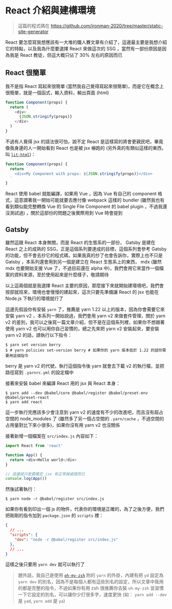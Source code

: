 React 介紹與建構環境
====================

> 這篇的程式碼在 https://github.com/ironman-2020/tree/master/static-site-generator

React 要怎麼寫我想應該有一大堆的鐵人賽文章有介紹了，這邊最主要是我想介紹它的特點，以及我為什麼要選擇 React 來做這次的 SSG ，當然有一部份原因是因為我是 React 教徒，但這大概只佔了 30% 左右的原因而已

React 很簡單
------------

我不是指 React 寫起來很簡單 (當然我自己覺得寫起來很簡單)，而是它在概念上很簡單，就是一個函式，輸入資料，輸出頁面 (html)

```javascript
function Component(props) {
  return (
    <div>
      {JSON.stringify(props)}
    </div>
  )
}
```

不過有人覺得 jsx 的語法很可怕，說不定 React 是這樣寫的將會更親民吧，畢竟像我身邊的人一開始看到 React 也是被 jsx 嚇跑的 (另外真的有類似這樣的東西，叫 [`lit-html`](https://lit-html.polymer-project.org))：

```javascript
function Component(props) {
  return `
    <div>My Component with props: ${JSON.stringify(props)}</div>
  `
}
```

React 使用 babel 就能編譯，如果用 Vue ，因為 Vue 有自己的 component 格式，這意謂著我一開始可能就要去應付像 webpack 這樣的 bundler (雖然我也有看到類似能完整轉換 Vue 的 Single File Component 的 babel plugin ，不過我還沒測試過) ，關於這部份的問題之後實際用到 Vue 時會提到

Gatsby
------

雖然這跟 React 本身無關，而是 React 的生態系的一部份， Gatsby 是建在 React 之上的成熟的 SSG，正是這個系列要達成的目標，這個系列會參考 Gatsby 的功能，但不會去抄它的程式碼，如果我真的抄了也會告訴你，實際上也不只是 Gatsby ，本系列還會用到另一個是建立在 React 生態系上的東西， mdx (雖然 mdx 也要開始支援 Vue 了，不過目前還在 alpha 中)，我們會用它來當作一個檔案的資料來源，至於使用起來是什麼樣子，敬請期待

以上這兩個就是我選擇 React 主要的原因，那麼接下來就開始建環境吧，我們會按部就班來，環境也會慢慢的建起來，這次只要先準備讓 React 的 jsx 也能在 Node.js 下執行的環境就行了

這邊先假設你有安裝 `yarn` 了，推薦是 yarn 1.22 以上的版本，因為你會需要它來安裝 yarn v2 ，本系列一開始說過，我們會用 yarn v2 來做套件管理，關於 yarn v2 的差別，我可以之後寫一篇文章介紹，但不是在這個系列裡，如果你不想跟著使用 yarn v2 也可以用你自己習慣的，總之先來把 yarn v2 安裝起來，要安裝 yarn v2 的話，請執行以下指令：

```shell
$ yarn set version berry
$ # yarn policies set-version berry # 如果你的 yarn 版本低於 1.22 的話你需要用這個指令
```

berry 是 yarn v2 的代號，執行這個指令後 yarn 就會去下載 v2 的執行檔，並把路徑寫到 `.yarnrc.yml` 的設定檔中

接著來安裝 babel 來編譯 React 用的 jsx 與 React 本身：

```shell
$ yarn add --dev @babel/core @babel/register @babel/preset-env @babel/preset-react
$ yarn add react
```

這一步執行完應該多少會注意到 yarn v2 的速度有不少的改進吧，而且沒有超占空間的 node_modules 了 (雖然多了另一個占空間的 `.yarn/cache` ，不過空間的占用量對比下來小很多)，如果你沒有用 yarn v2 也沒關係

接著新增一個檔案在 `src/index.js` 內容如下：

```javascript
import React from 'react'

function App() {
  return <div>Hello world</div>
}

// 這邊就只是要確定 jsx 有正常被處理而已
console.log(App())
```

然後試著執行：

```shell
$ yarn node -r @babel/register src/index.js
```

如果你有看到印出一個 js 的物件，代表你的環境是正確的，為了之後方便，我們把剛剛的指令加到 `package.json` 的 `scripts` 裡：

```json
{
  // ...
  "scripts": {
    "dev": "node -r @babel/register src/index.js"
  },
  // ...
}
```

這樣之後只要用 `yarn dev` 就可以執行了

> 題外話，我自己是使用 [`oh-my-zsh`](https://github.com/ohmyzsh/ohmyzsh) 附的 `yarn` 的外掛，內建有把 `yd` 設定為 `yarn dev` 的別名，因為不是每個人都有這些別名的設定，所以文章中我用的都是完整的指令，不過如果你有用 zsh 很推薦你去裝 `oh-my-zsh` 並習慣一下它設定的別名，可以讓你少打很多字，速度更快 (如： `yarn add --dev` 是 `yad`, `yarn add` 是 `ya`)
